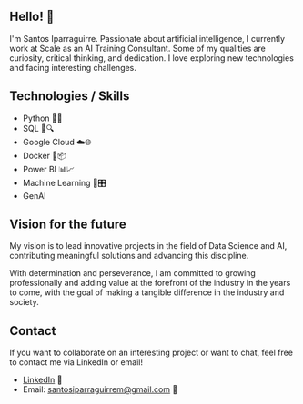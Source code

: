 ## Hello! 👋

I'm Santos Iparraguirre. Passionate about artificial intelligence, I currently work at Scale as an AI Training Consultant.
Some of my qualities are curiosity, critical thinking, and dedication. I love exploring new technologies and facing interesting challenges.

## Technologies / Skills

- Python 🐍🐼
- SQL 💾🔍
- Google Cloud ☁️🌐
- Docker 🐳📦
- Power BI 📊📈
- Machine Learning 🤖🎛️
- GenAI

## Vision for the future

My vision is to lead innovative projects in the field of Data Science and AI, contributing meaningful solutions and advancing this discipline.

With determination and perseverance, I am committed to growing professionally and adding value at the forefront of the industry in the years to come, with the goal of making a tangible difference in the industry and society.

## Contact

If you want to collaborate on an interesting project or want to chat, feel free to contact me via LinkedIn or email!

- [LinkedIn](https://linkedin.com/in/santos-iparraguirre-b738a82b3) 💼
- Email: santosiparraguirrem@gmail.com 📧
